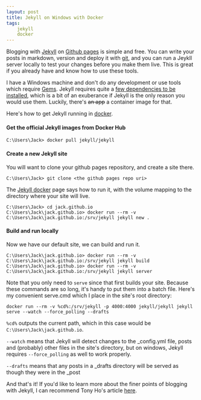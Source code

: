 ```yaml
---
layout: post
title: Jekyll on Windows with Docker
tags:
    jekyll
    docker
---
```


Blogging with [Jekyll][4] on [Github pages](https://pages.github.com/) is simple and free. You can write your posts in markdown, version and deploy it with [git][3], and you can run a Jeykll server locally to test your changes before you make them live. This is great if you already have and know how to use these tools.

I have a Windows machine and don't do any development or use tools which require [Gems][2]. Jekyll requires quite a [few dependencies to be installed][1], which is a bit of an exuberance if Jekyll is the only reason you would use them. Luckily, there's ~~an app~~ a container image for that. 

Here's how to get Jekyll running in [docker][5]. 

#### Get the official Jekyll images from Docker Hub  
~~~
C:\Users\Jack> docker pull jekyll/jekyll
~~~

#### Create a new Jekyll site
You will want to clone your github pages repository, and create a site there. 

~~~
C:\Users\Jack> git clone <the github pages repo uri>
~~~

The [Jekyll docker](https://github.com/jekyll/docker) page says how to run it, with the volume mapping to the directory where your site will live. 

~~~
C:\Users\Jack> cd jack.github.io
C:\Users\Jack\jack.github.io> docker run --rm -v  C:\Users\Jack\jack.github.io:/srv/jekyll jekyll new .
~~~

#### Build and run locally
Now we have our default site, we can build and run it. 
~~~
C:\Users\Jack\jack.github.io> docker run --rm -v  C:\Users\Jack\jack.github.io:/srv/jekyll jekyll build
C:\Users\Jack\jack.github.io> docker run --rm -v  C:\Users\Jack\jack.github.io:/srv/jekyll jekyll server
~~~
Note that you only need to `serve` since that first builds your site. 
Because these commands are so long, it's handy to put them into a batch file. Here's my convenient serve.cmd which I place in the site's root directory: 
~~~
docker run --rm -v %cd%:/srv/jekyll -p 4000:4000 jekyll/jekyll jekyll serve --watch --force_polling --drafts
~~~

`%cd%` outputs the current path, which in this case would be `C:\Users\Jack\jack.github.io`. 

`--watch` means that Jekyll will detect changes to the _config.yml file, posts and (probably) other files in the site's directory, but on windows, Jekyll requires `--force_polling` as well to work properly. 

`--drafts` means that any posts in a _drafts directory will be served as though they were in the _post

And that's it! If you'd like to learn more about the finer points of blogging with Jekyll, I can recommend Tony Ho's article [here][6]. 

[ss]: {{site.url}}{{site.baseUrl}}/images/docker-shared-drives.PNG "Docker shared Drive"

[1]: https://jekyllrb.com/docs/installation/#requirements
[2]: https://rubygems.org/
[3]: https://git-scm.com/
[4]: https://jekyllrb.com/
[5]: https://docs.docker.com/
[6]: https://tonyho.net/how-i-took-30-days-to-start-a-blog/